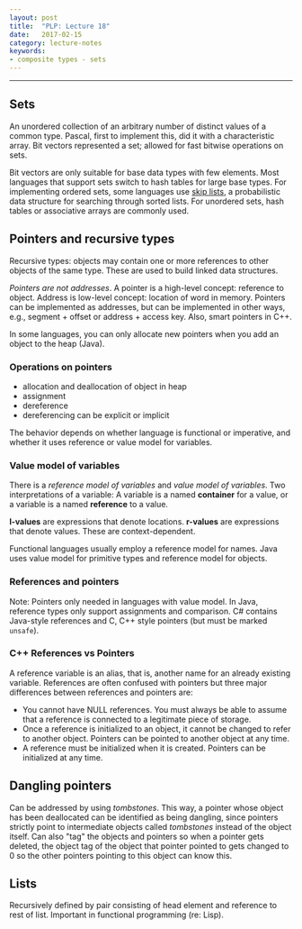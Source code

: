 ```yaml
---
layout: post
title:  "PLP: Lecture 18"
date:   2017-02-15
category: lecture-notes
keywords:
- composite types - sets
---
```


<script type="text/javascript" async
  src="https://cdn.mathjax.org/mathjax/latest/MathJax.js?config=TeX-MML-AM_CHTML">
</script>

<script type="text/x-mathjax-config">
MathJax.Hub.Config({
  TeX: { equationNumbers: { autoNumber: "AMS" } },
  tex2jax: {inlineMath: [['$','$'], ['\\(','\\)']]}
});
</script>

---

## Sets 

An unordered collection of an arbitrary number of distinct values of a common type. Pascal, first to implement this, did it with a characteristic array. Bit vectors represented a set; allowed for fast bitwise operations on sets.  

Bit vectors are only suitable for base data types with few elements. Most languages that support sets switch to hash tables for large base types. For implementing ordered sets, some languages use [skip lists](https://en.wikipedia.org/wiki/Skip_list), a probabilistic data structure for searching through sorted lists. For unordered sets, hash tables or associative arrays are commonly used. 

## Pointers and recursive types

Recursive types: objects may contain one or more references to other objects of the same type. These are used to build linked data structures. 

*Pointers are not addresses*. A pointer is a high-level concept: reference to object. Address is low-level concept: location of word in memory. Pointers can be implemented as addresses, but can be implemented in other ways, e.g., segment + offset or address + access key. Also, smart pointers in C++. 

In some languages, you can only allocate new pointers when you add an object to the heap (Java). 

### Operations on pointers

* allocation and deallocation of object in heap
* assignment 
* dereference
* dereferencing can be explicit or implicit

The behavior depends on whether language is functional or imperative, and whether it uses reference or value model for variables.

### Value model of variables

There is a *reference model of variables* and *value model of variables*. Two interpretations of a variable: A variable is a named **container** for a value, or a variable is a named **reference** to a value. 

**l-values** are expressions that denote locations. **r-values** are expressions that denote values. These are context-dependent.

Functional languages usually employ a reference model for names. Java uses value model for primitive types and reference model for objects.

### References and pointers

Note: Pointers only needed in languages with value model. In Java, reference types only support assignments and comparison. C# contains Java-style references and C, C++ style pointers (but must be marked `unsafe`).

### C++ References vs Pointers

A reference variable is an alias, that is, another name for an already existing variable. References are often confused with pointers but three major differences between references and pointers are:

* You cannot have NULL references. You must always be able to assume that a reference is connected to a legitimate piece of storage.
* Once a reference is initialized to an object, it cannot be changed to refer to another object. Pointers can be pointed to another object at any time.
* A reference must be initialized when it is created. Pointers can be initialized at any time.

## Dangling pointers

Can be addressed by using *tombstones*. This way, a pointer whose object has been deallocated can be identified as being dangling, since pointers strictly point to intermediate objects called *tombstones* instead of the object itself. Can also "tag" the objects and pointers so when a pointer gets deleted, the object tag of the object that pointer pointed to gets changed to 0 so the other pointers pointing to this object can know this. 

## Lists

Recursively defined by pair consisting of head element and reference to rest of list. Important in functional programming (re: Lisp). 